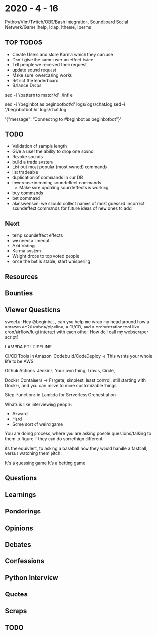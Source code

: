 # 2020 - 4 - 16

Python/Vim/Twitch/OBS/Bash Integration, Soundboard Social Network/Game
!help, !clap, !theme, !perms

## TOP TODOS


- Create Users and store Karma which they can use
- Don't give the same user an effect twice
- Tell people we received their request
- update sound request
- Make sure lowercasing works
- Retrict the leaderboard
- Balance Drops

sed -i '/pattern to match/d' ./infile

sed -i '/beginbot as beginbotbot/d' logs/logs/chat.log
sed -i '/beginbotbot:/d' logs/chat.log

'{"message": "Connecting to #beginbot as beginbotbot"}'


## TODO

- Validation of sample length
- Give a user the ability to drop one sound
- Revoke sounds
- build a trade system
- List out most popular (most owned) commands
- list tradeable
- duplication of commands in our DB
- lowercase incoming soundeffect commands
  - Make sure updating soundeffects is working
- buy commands
- bet command
- alanswenson: we should collect names of most guessed incorrect soundeffect commands for future ideas of new ones to add

## Next

- temp soundeffect effects
- we need a timeout
- Add Voting
- Karma system
- Weight drops to top voted people
- once the bot is stable, start whispering

## Resources

## Bounties

## Viewer Questions

sweeku: Hey @beginbot , can you help me wrap my head around how a amazon
ec2/lambda/pipeline, a CI/CD, and a orchestration tool like cron/airflow/luigi
interact with each other. How do I call my webscraper script?

LAMBDA ETL PIPELINE

CI/CD Tools in Amazon: Codebuild/CodeDeploy -> This wants your whole life to be
AWS

Github Actions, Jenkins, Your own thing, Travis, Circle,

Docker Containers -> Fargete, simplest, least control, still starting with
Docker, and you can move to more customizable things

Step-Functions in Lambda for Serverless Orchestration

Whats is like interviewing people:
- Akward
- Hard
- Some sort of weird game

You are doing process, where you are asking poeple questions/talking to them
to figure if they can do somethign different

its the equivlent, to asking a baseball how they would handle a fastball,
versus watching them pitch.

It's a guessing game
It's a betting game

## Questions

## Learnings

## Ponderings

## Opinions

## Debates

## Confessions

## Python Interview

## Quotes

## Scraps

## TODO
